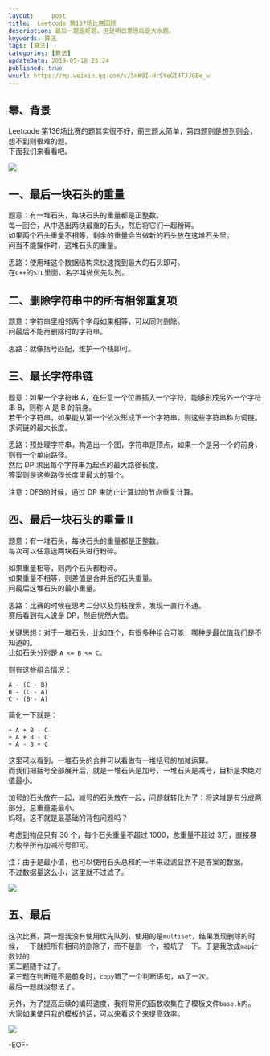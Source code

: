 ```yaml
---   
layout:     post  
title:  Leetcode 第137场比赛回顾  
description: 最后一题是好题，但是明白意思后是大水题。   
keywords: 算法  
tags: [算法]    
categories: [算法]  
updateData: 2019-05-18 23:24   
published: true 
wxurl: https://mp.weixin.qq.com/s/5nK9I-HrSYeGI4TJJGBe_w  
---  
```



## 零、背景  


Leetcode 第136场比赛的题其实很不好，前三题太简单，第四题则是想到则会，想不到则很难的题。  
下面我们来看看吧。  


![](http://res2019.tiankonguse.com/images/2019/05/19/001.png)  


## 一、最后一块石头的重量  


题意：有一堆石头，每块石头的重量都是正整数。  
每一回合，从中选出两块最重的石头，然后将它们一起粉碎。  
如果两个石头重量不相等，剩余的重量会当做新的石头放在这堆石头里。  
问当不能操作时，这堆石头的重量。  


思路：使用堆这个数据结构来快速找到最大的石头即可。  
在`C++`的`STL`里面，名字叫做优先队列。  


## 二、删除字符串中的所有相邻重复项  


题意：字符串里相邻两个字母如果相等，可以同时删除。  
问最后不能再删除时的字符串。  


思路：就像括号匹配，维护一个栈即可。  


## 三、最长字符串链  


题意：如果一个字符串 A，在任意一个位置插入一个字符，能够形成另外一个字符串 B，则称 A 是 B 的前身。  
若干个字符串，如果能从第一个依次形成下一个字符串，则这些字符串称为词链。  
求词链的最大长度。  


思路：预处理字符串，构造出一个图，字符串是顶点，如果一个是另一个的前身，则有一个单向路径。  
然后 DP 求出每个字符串为起点的最大路径长度。  
答案则是这些路径长度里最大的那个。  


注意：DFS的时候，通过 DP 来防止计算过的节点重复计算。


## 四、最后一块石头的重量 II  


题意：有一堆石头，每块石头的重量都是正整数。  
每次可以任意选两块石头进行粉碎。  


如果重量相等，则两个石头都粉碎。  
如果重量不相等，则差值是合并后的石头重量。   
问最后这堆石头的最小重量。  


思路：比赛的时候在思考二分以及剪枝搜索，发现一直行不通。  
赛后看到有人说是 DP，然后恍然大悟。  


关键思想：对于一堆石头，比如四个，有很多种组合可能，哪种是最优值我们是不知道的。  
比如石头分别是 `A <= B <= C`。  


则有这些组合情况：  


```
A - (C - B)
B - (C - A)
C - (B - A)
```


简化一下就是：  


```
+ A + B - C
+ A + B - C
+ A - B + C
```


这里可以看到，一堆石头的合并可以看做有一堆括号的加减运算。  
而我们把括号全部展开后，就是一堆石头是加号，一堆石头是减号，目标是求绝对值最小。  


加号的石头放在一起，减号的石头放在一起，问题就转化为了：将这堆是有分成两部分，总重量差最小。  
妈呀，这不就是最基础的背包问题吗？  


考虑到物品只有 30 个，每个石头重量不超过 1000，总重量不超过 3万，直接暴力枚举所有加减符号即可。  


注：由于是最小值，也可以使用石头总和的一半来过滤显然不是答案的数据。  
不过数据量这么小，这里就不过滤了。  


![](http://res2019.tiankonguse.com/images/2019/05/19/002.png)  


## 五、最后  


这次比赛，第一题我没有使用优先队列，使用的是`multiset`，结果发现删除的时候，一下就把所有相同的删除了，而不是删一个，被坑了一下。于是我改成`map`计数过的  
第二题随手过了。  
第三题在判断是不是前身时，`copy`错了一个判断语句，`WA`了一次。  
最后一题就没想法了。  


另外，为了提高后续的编码速度，我将常用的函数收集在了模板文件`base.h`内。  
大家如果使用我的模板的话，可以来看这个来提高效率。  


![](http://res2019.tiankonguse.com/images/2019/05/19/003.png)


-EOF-  



